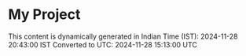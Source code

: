 # My Project

This content is dynamically generated in Indian Time (IST): 2024-11-28 20:43:00 IST
Converted to UTC: 2024-11-28 15:13:00 UTC
